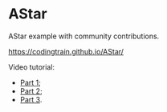 # AStar

AStar example with community contributions.

https://codingtrain.github.io/AStar/

Video tutorial:

- [Part 1](https://www.youtube.com/watch?v=aKYlikFAV4k);
- [Part 2](https://www.youtube.com/watch?v=EaZxUCWAjb0);
- [Part 3](https://www.youtube.com/watch?v=aKYlikFAV4k).
